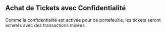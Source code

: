 ## Achat de Tickets avec Confidentialité

Comme la confidentialité est activée pour ce portefeuille, les tickets seront achetés avec des transactions mixées.


